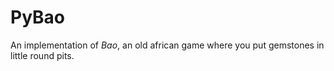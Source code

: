 # PyBao

An implementation of *Bao*, an old african game where you put gemstones in little round pits.
